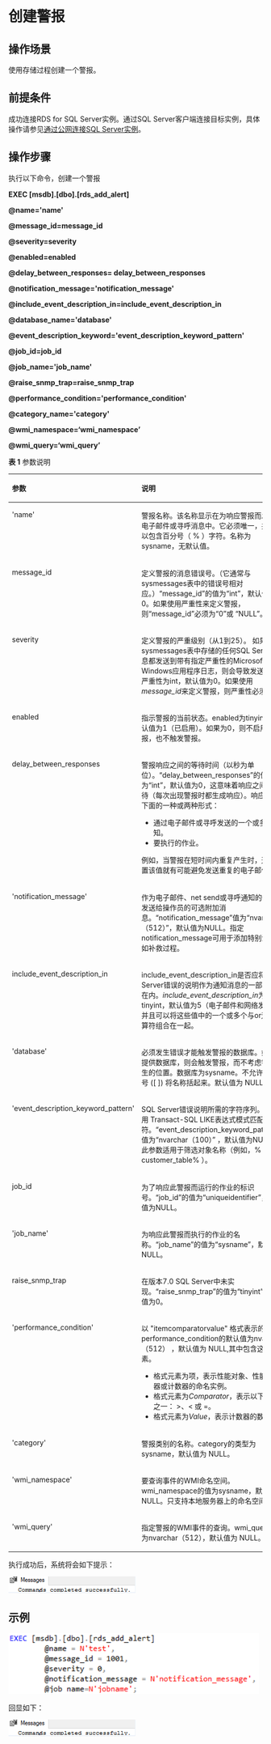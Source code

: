 # 创建警报<a name="rds_09_0013"></a>

## 操作场景<a name="section69761816162012"></a>

使用存储过程创建一个警报。

## 前提条件<a name="section11945143132017"></a>

成功连接RDS for SQL Server实例。通过SQL Server客户端连接目标实例，具体操作请参见[通过公网连接SQL Server实例](https://support.huaweicloud.com/qs-rds/rds_03_0007.html)。

## 操作步骤<a name="section1334017544208"></a>

执行以下命令，创建一个警报

**EXEC \[msdb\].\[dbo\].\[rds\_add\_alert\]**

**@name='name'**

**@message\_id=message\_id**

**@severity=severity**

**@enabled=enabled**

**@delay\_between\_responses= delay\_between\_responses**

**@notification\_message='notification\_message'**

**@include\_event\_description\_in=include\_event\_description\_in**

**@database\_name='database'**

**@event\_description\_keyword='event\_description\_keyword\_pattern'**

**@job\_id=job\_id**

**@job\_name='job\_name'**

**@raise\_snmp\_trap=raise\_snmp\_trap**

**@performance\_condition='performance\_condition'**

**@category\_name='category'**

**@wmi\_namespace=‘wmi\_namespace’**

**@wmi\_query=‘wmi\_query’**

**表 1**  参数说明

<a name="table573391115587"></a>
<table><thead align="left"><tr id="row47343119586"><th class="cellrowborder" valign="top" width="22.85%" id="mcps1.2.3.1.1"><p id="p1873410115582"><a name="p1873410115582"></a><a name="p1873410115582"></a>参数</p>
</th>
<th class="cellrowborder" valign="top" width="77.14999999999999%" id="mcps1.2.3.1.2"><p id="p1373411165812"><a name="p1373411165812"></a><a name="p1373411165812"></a>说明</p>
</th>
</tr>
</thead>
<tbody><tr id="row5734141165817"><td class="cellrowborder" valign="top" width="22.85%" headers="mcps1.2.3.1.1 "><p id="p137341411155812"><a name="p137341411155812"></a><a name="p137341411155812"></a>'name'</p>
</td>
<td class="cellrowborder" valign="top" width="77.14999999999999%" headers="mcps1.2.3.1.2 "><p id="p187342118582"><a name="p187342118582"></a><a name="p187342118582"></a>警报名称。该名称显示在为响应警报而发送的电子邮件或寻呼消息中。它必须唯一，并且可以包含百分号（ % ）字符。名称为sysname，无默认值。</p>
</td>
</tr>
<tr id="row17341611145812"><td class="cellrowborder" valign="top" width="22.85%" headers="mcps1.2.3.1.1 "><p id="p1273411175818"><a name="p1273411175818"></a><a name="p1273411175818"></a>message_id</p>
</td>
<td class="cellrowborder" valign="top" width="77.14999999999999%" headers="mcps1.2.3.1.2 "><p id="p4734121155812"><a name="p4734121155812"></a><a name="p4734121155812"></a>定义警报的消息错误号。（它通常与sysmessages表中的错误号相对应。）<span class="parmname" id="parmname48991537454"><a name="parmname48991537454"></a><a name="parmname48991537454"></a>“message_id”</span>的值为<span class="parmvalue" id="parmvalue10391557124517"><a name="parmvalue10391557124517"></a><a name="parmvalue10391557124517"></a>“int”</span>，默认值为0。如果使用严重性来定义警报，则<span class="parmname" id="parmname182318464619"><a name="parmname182318464619"></a><a name="parmname182318464619"></a>“message_id”</span>必须为<span class="parmvalue" id="parmvalue151935715469"><a name="parmvalue151935715469"></a><a name="parmvalue151935715469"></a>“0”</span>或 <span class="parmvalue" id="parmvalue0891110114614"><a name="parmvalue0891110114614"></a><a name="parmvalue0891110114614"></a>“NULL”</span>。</p>
</td>
</tr>
<tr id="row673413116586"><td class="cellrowborder" valign="top" width="22.85%" headers="mcps1.2.3.1.1 "><p id="p4734171115583"><a name="p4734171115583"></a><a name="p4734171115583"></a>severity</p>
</td>
<td class="cellrowborder" valign="top" width="77.14999999999999%" headers="mcps1.2.3.1.2 "><p id="p1148905252020"><a name="p1148905252020"></a><a name="p1148905252020"></a><span>定义警报的严重级别（从1到25）。</span> <span>如果sysmessages表中存储的任何SQL Server消息都发送到带有指定严重性的Microsoft Windows应用程序日志，则会导致发送警报。</span><span>严重性为int，默认值为0。</span><span>如果使用</span><em id="i1920019532208"><a name="i1920019532208"></a><a name="i1920019532208"></a>message_id</em><span>来定义警报，则严重性必须为0。</span></p>
</td>
</tr>
<tr id="row18734611145819"><td class="cellrowborder" valign="top" width="22.85%" headers="mcps1.2.3.1.1 "><p id="p27341311195815"><a name="p27341311195815"></a><a name="p27341311195815"></a>enabled</p>
</td>
<td class="cellrowborder" valign="top" width="77.14999999999999%" headers="mcps1.2.3.1.2 "><p id="p273491117582"><a name="p273491117582"></a><a name="p273491117582"></a>指示警报的当前状态。enabled为tinyint，默认值为1（已启用）。如果为0，则不启用警报，也不触发警报。</p>
</td>
</tr>
<tr id="row2734121135812"><td class="cellrowborder" valign="top" width="22.85%" headers="mcps1.2.3.1.1 "><p id="p473431135814"><a name="p473431135814"></a><a name="p473431135814"></a>delay_between_responses</p>
</td>
<td class="cellrowborder" valign="top" width="77.14999999999999%" headers="mcps1.2.3.1.2 "><p id="p11734311195813"><a name="p11734311195813"></a><a name="p11734311195813"></a>警报响应之间的等待时间（以秒为单位）。<span class="parmname" id="parmname5704113594611"><a name="parmname5704113594611"></a><a name="parmname5704113594611"></a>“delay_between_responses”</span>的值为<span class="parmvalue" id="parmvalue353404014463"><a name="parmvalue353404014463"></a><a name="parmvalue353404014463"></a>“int”</span>，默认值为0，这意味着响应之间不等待（每次出现警报时都生成响应）。响应可以为下面的一种或两种形式：</p>
<a name="ul16267822424"></a><a name="ul16267822424"></a><ul id="ul16267822424"><li>通过电子邮件或寻呼发送的一个或多个通知。</li><li>要执行的作业。</li></ul>
<p id="p737013379218"><a name="p737013379218"></a><a name="p737013379218"></a>例如，当警报在短时间内重复产生时，通过设置该值就有可能避免发送重复的电子邮件。</p>
</td>
</tr>
<tr id="row573491125814"><td class="cellrowborder" valign="top" width="22.85%" headers="mcps1.2.3.1.1 "><p id="p1373419114582"><a name="p1373419114582"></a><a name="p1373419114582"></a>'notification_message'</p>
</td>
<td class="cellrowborder" valign="top" width="77.14999999999999%" headers="mcps1.2.3.1.2 "><p id="p27341711175811"><a name="p27341711175811"></a><a name="p27341711175811"></a>作为电子邮件、net send或寻呼通知的一部分发送给操作员的可选附加消息。<span class="parmname" id="parmname63944174711"><a name="parmname63944174711"></a><a name="parmname63944174711"></a>“notification_message”</span>值为<span class="parmvalue" id="parmvalue128981471476"><a name="parmvalue128981471476"></a><a name="parmvalue128981471476"></a>“nvarchar（512）”</span>，默认值为NULL。指定notification_message可用于添加特别注释，如补救过程。</p>
</td>
</tr>
<tr id="row12330121718310"><td class="cellrowborder" valign="top" width="22.85%" headers="mcps1.2.3.1.1 "><p id="p1233081713318"><a name="p1233081713318"></a><a name="p1233081713318"></a>include_event_description_in</p>
</td>
<td class="cellrowborder" valign="top" width="77.14999999999999%" headers="mcps1.2.3.1.2 "><p id="p1823792492520"><a name="p1823792492520"></a><a name="p1823792492520"></a><span>include_event_description_in是否应将SQL Server错误的说明作为通知消息的一部分包括在内。</span><em id="i139517863615"><a name="i139517863615"></a><a name="i139517863615"></a>include_event_description_in</em><span>为tinyint，默认值为5（电子邮件和网络发送），并且可以将这些值中的一个或多个与or逻辑运算符组合在一起。</span></p>
</td>
</tr>
<tr id="row2041569139"><td class="cellrowborder" valign="top" width="22.85%" headers="mcps1.2.3.1.1 "><p id="p44151191439"><a name="p44151191439"></a><a name="p44151191439"></a>'database'</p>
</td>
<td class="cellrowborder" valign="top" width="77.14999999999999%" headers="mcps1.2.3.1.2 "><p id="p124151199310"><a name="p124151199310"></a><a name="p124151199310"></a>必须发生错误才能触发警报的数据库。如果未提供数据库，则会触发警报，而不考虑错误发生的位置。数据库为sysname。不允许用方括号 ([ ]) 将名称括起来。默认值为 NULL。</p>
</td>
</tr>
<tr id="row82772315719"><td class="cellrowborder" valign="top" width="22.85%" headers="mcps1.2.3.1.1 "><p id="p1527720319714"><a name="p1527720319714"></a><a name="p1527720319714"></a>'event_description_keyword_pattern'</p>
</td>
<td class="cellrowborder" valign="top" width="77.14999999999999%" headers="mcps1.2.3.1.2 "><p id="p14277531771"><a name="p14277531771"></a><a name="p14277531771"></a>SQL Server错误说明所需的字符序列。可以使用 Transact-SQL LIKE表达式模式匹配字符。<span class="parmname" id="parmname1035213556479"><a name="parmname1035213556479"></a><a name="parmname1035213556479"></a>“event_description_keyword_pattern”</span>的值为<span class="parmvalue" id="parmvalue198131517485"><a name="parmvalue198131517485"></a><a name="parmvalue198131517485"></a>“nvarchar（100）”</span> ，默认值为NULL。 此参数适用于筛选对象名称（例如，% customer_table% ）。</p>
</td>
</tr>
<tr id="row1599019261973"><td class="cellrowborder" valign="top" width="22.85%" headers="mcps1.2.3.1.1 "><p id="p129911826579"><a name="p129911826579"></a><a name="p129911826579"></a>job_id</p>
</td>
<td class="cellrowborder" valign="top" width="77.14999999999999%" headers="mcps1.2.3.1.2 "><p id="p899162612717"><a name="p899162612717"></a><a name="p899162612717"></a>为了响应此警报而运行的作业的标识号。<span class="parmname" id="parmname17689154812"><a name="parmname17689154812"></a><a name="parmname17689154812"></a>“job_id”</span>的值为<span class="parmvalue" id="parmvalue499219128488"><a name="parmvalue499219128488"></a><a name="parmvalue499219128488"></a>“uniqueidentifier”</span>，默认值为NULL。</p>
</td>
</tr>
<tr id="row113413291710"><td class="cellrowborder" valign="top" width="22.85%" headers="mcps1.2.3.1.1 "><p id="p101348291274"><a name="p101348291274"></a><a name="p101348291274"></a>'job_name'</p>
</td>
<td class="cellrowborder" valign="top" width="77.14999999999999%" headers="mcps1.2.3.1.2 "><p id="p913419292712"><a name="p913419292712"></a><a name="p913419292712"></a>为响应此警报而执行的作业的名称。<span class="parmname" id="parmname35190499489"><a name="parmname35190499489"></a><a name="parmname35190499489"></a>“job_name”</span>的值为<span class="parmvalue" id="parmvalue183023535489"><a name="parmvalue183023535489"></a><a name="parmvalue183023535489"></a>“sysname”</span>，默认值为 NULL。</p>
</td>
</tr>
<tr id="row135369137317"><td class="cellrowborder" valign="top" width="22.85%" headers="mcps1.2.3.1.1 "><p id="p105365131430"><a name="p105365131430"></a><a name="p105365131430"></a>raise_snmp_trap</p>
</td>
<td class="cellrowborder" valign="top" width="77.14999999999999%" headers="mcps1.2.3.1.2 "><p id="p105369131934"><a name="p105369131934"></a><a name="p105369131934"></a>在版本7.0 SQL Server中未实现。<span class="parmname" id="parmname20591128174820"><a name="parmname20591128174820"></a><a name="parmname20591128174820"></a>“raise_snmp_trap”</span>的值为<span class="parmvalue" id="parmvalue128661230104813"><a name="parmvalue128661230104813"></a><a name="parmvalue128661230104813"></a>“tinyint”</span>，默认值为0。</p>
</td>
</tr>
<tr id="row86811111539"><td class="cellrowborder" valign="top" width="22.85%" headers="mcps1.2.3.1.1 "><p id="p8681311932"><a name="p8681311932"></a><a name="p8681311932"></a>'performance_condition'</p>
</td>
<td class="cellrowborder" valign="top" width="77.14999999999999%" headers="mcps1.2.3.1.2 "><p id="p176818112311"><a name="p176818112311"></a><a name="p176818112311"></a>以 "itemcomparatorvalue" 格式表示的值。performance_condition的默认值为nvarchar（512） ，默认值为 NULL,其中包含这些元素。</p>
<a name="ul10162172842613"></a><a name="ul10162172842613"></a><ul id="ul10162172842613"><li>格式元素为项，表示<span>性能对象、性能计数器或计数器的命名实例</span>。</li><li>格式元素为<em id="i125741021292"><a name="i125741021292"></a><a name="i125741021292"></a>Comparator</em>，表示<span>以下运算符之一： </span><span>&gt;</span><span>、</span><span>&lt;</span><span> 或 =</span>。</li><li>格式元素为<em id="i143028589298"><a name="i143028589298"></a><a name="i143028589298"></a>Value</em>，表示<span>计数器的数值</span>。</li></ul>
</td>
</tr>
<tr id="row776415710149"><td class="cellrowborder" valign="top" width="22.85%" headers="mcps1.2.3.1.1 "><p id="p1676425711412"><a name="p1676425711412"></a><a name="p1676425711412"></a>'category'</p>
</td>
<td class="cellrowborder" valign="top" width="77.14999999999999%" headers="mcps1.2.3.1.2 "><p id="p8764155791419"><a name="p8764155791419"></a><a name="p8764155791419"></a>警报类别的名称。category的类型为sysname，默认值为 NULL。</p>
</td>
</tr>
<tr id="row13312909153"><td class="cellrowborder" valign="top" width="22.85%" headers="mcps1.2.3.1.1 "><p id="p153131405153"><a name="p153131405153"></a><a name="p153131405153"></a>'wmi_namespace'</p>
</td>
<td class="cellrowborder" valign="top" width="77.14999999999999%" headers="mcps1.2.3.1.2 "><p id="p23131902155"><a name="p23131902155"></a><a name="p23131902155"></a>要查询事件的WMI命名空间。wmi_namespace的值为sysname，默认值为NULL。只支持本地服务器上的命名空间。</p>
</td>
</tr>
<tr id="row6379441101514"><td class="cellrowborder" valign="top" width="22.85%" headers="mcps1.2.3.1.1 "><p id="p23790412159"><a name="p23790412159"></a><a name="p23790412159"></a>'wmi_query'</p>
</td>
<td class="cellrowborder" valign="top" width="77.14999999999999%" headers="mcps1.2.3.1.2 "><p id="p1737911416155"><a name="p1737911416155"></a><a name="p1737911416155"></a>指定警报的WMI事件的查询。wmi_query的值为nvarchar（512），默认值为 NULL。</p>
</td>
</tr>
</tbody>
</table>

执行成功后，系统将会如下提示：

![](figures/执行结果-53.png)

## 示例<a name="section92353210175"></a>

![](figures/创建警报.png)

回显如下：

![](figures/执行结果-53.png)

